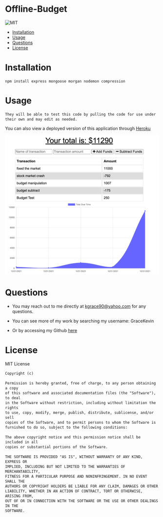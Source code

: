 # Offline-Budget
  ![MIT](https://img.shields.io/badge/License-MIT-blue)
  * [Installation](#installation)
  * [Usage](#usage)
  * [Questions](#questions)
  * [License](#license)
  
  # Installation
    npm install express mongoose morgan nodemon compression
  # Usage
    They will be able to test this code by pulling the code for use under their own and may edit as needed. 
    
You can also view a deployed version of this application through [Heroku](https://ghostly-demon-04037.herokuapp.com/)

![image](/images/Budget_Tracker.png)

  # Questions
  *  You may  reach out to me directly at kgrace90@yahoo.com for any questions.

  
  * You can see more of my work by searching my username: GraceKevin
  * Or by accessing my Github [here](https://github.com/GraceKevin)
  # License

   
  MIT License

    Copyright (c)
    
    Permission is hereby granted, free of charge, to any person obtaining a copy
    of this software and associated documentation files (the "Software"), to deal
    in the Software without restriction, including without limitation the rights
    to use, copy, modify, merge, publish, distribute, sublicense, and/or sell
    copies of the Software, and to permit persons to whom the Software is
    furnished to do so, subject to the following conditions:
    
    The above copyright notice and this permission notice shall be included in all
    copies or substantial portions of the Software.
    
    THE SOFTWARE IS PROVIDED "AS IS", WITHOUT WARRANTY OF ANY KIND, EXPRESS OR
    IMPLIED, INCLUDING BUT NOT LIMITED TO THE WARRANTIES OF MERCHANTABILITY,
    FITNESS FOR A PARTICULAR PURPOSE AND NONINFRINGEMENT. IN NO EVENT SHALL THE
    AUTHORS OR COPYRIGHT HOLDERS BE LIABLE FOR ANY CLAIM, DAMAGES OR OTHER
    LIABILITY, WHETHER IN AN ACTION OF CONTRACT, TORT OR OTHERWISE, ARISING FROM,
    OUT OF OR IN CONNECTION WITH THE SOFTWARE OR THE USE OR OTHER DEALINGS IN THE
    SOFTWARE.

